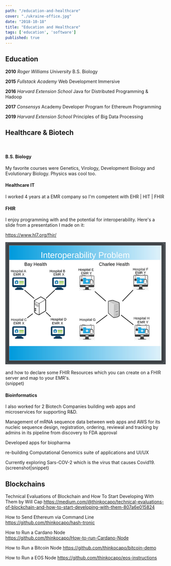 ```yaml
---
path: "/education-and-healthcare"
cover: "./ukraine-office.jpg"
date: "2018-10-18"
title: "Education and Healthcare"
tags: ['education', 'software']
published: true
---
```


## Education
**2010** *Roger Williams University* B.S. Biology

**2015** *Fullstack Academy* Web Development Immersive

**2016** *Harvard Extension School* Java for Distributed Programming & Hadoop

**2017** *Consensys* Academy Developer Program for Ethereum Programming

**2019** *Harvard Extension School* Principles of Big Data Processing  

## Healthcare & Biotech
</br>

#### B.S. Biology

My favorite courses were Genetics, Virology, Development Biology and Evolutionary Biology. Physics was cool too.

#### Healthcare IT

I worked 4 years at a EMR company so I'm competent with EHR | HIT | FHIR

#### FHIR 

I enjoy programming with and the potential for interoperability.
Here's a slide from a presentation I made on it:

https://www.hl7.org/fhir/ 

![FHIR Interoperability](./fhir-interoperability.jpg)

and how to declare some FHIR Resources which you can create on a FHIR server and map to your EMR's.  
(snippet)  


#### Bioinformatics
I also worked for 2 Biotech Companies building web apps and microservices for supporting R&D.

Management of mRNA sequence data between web apps and AWS for its nucleic sequence design,
registration, ordering, reviewal and tracking by admins in its pipeline from discovery to FDA approval

Developed apps for biopharma

re-building Computational Genomics suite of applications and UI/UX

Currently exploring Sars-COV-2 which is the virus that causes Covid19.
(screenshot|snippet)

## Blockchains
<!-- There's a lot of competition out there regarding blockchains. The best way to learn them is to run them and make your own decision. Run a node -->

Technical Evaluations of Blockchain and How To Start Developing With Them by Will Cap
https://medium.com/@thinkocapo/technical-evaluations-of-blockchain-and-how-to-start-developing-with-them-807a6e015824

How to Send Ethereum via Command Line
https://github.com/thinkocapo/hash-tronic

How to Run a Cardano Node  
https://github.com/thinkocapo/How-to-run-Cardano-Node

How to Run a Bitcoin Node 
https://github.com/thinkocapo/bitcoin-demo

How to Run a EOS Node
https://github.com/thinkocapo/eos-instructions